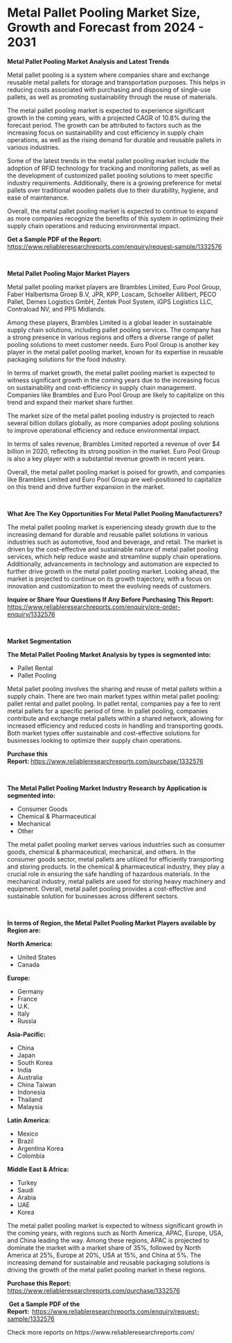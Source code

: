 <p><h1>Metal Pallet Pooling Market Size, Growth and Forecast from 2024 - 2031</h1></p><p><strong>Metal Pallet Pooling Market Analysis and Latest Trends</strong></p>
<p><p>Metal pallet pooling is a system where companies share and exchange reusable metal pallets for storage and transportation purposes. This helps in reducing costs associated with purchasing and disposing of single-use pallets, as well as promoting sustainability through the reuse of materials.</p><p>The metal pallet pooling market is expected to experience significant growth in the coming years, with a projected CAGR of 10.8% during the forecast period. The growth can be attributed to factors such as the increasing focus on sustainability and cost efficiency in supply chain operations, as well as the rising demand for durable and reusable pallets in various industries.</p><p>Some of the latest trends in the metal pallet pooling market include the adoption of RFID technology for tracking and monitoring pallets, as well as the development of customized pallet pooling solutions to meet specific industry requirements. Additionally, there is a growing preference for metal pallets over traditional wooden pallets due to their durability, hygiene, and ease of maintenance.</p><p>Overall, the metal pallet pooling market is expected to continue to expand as more companies recognize the benefits of this system in optimizing their supply chain operations and reducing environmental impact.</p></p>
<p><strong>Get a Sample PDF of the Report:&nbsp;</strong> <a href="https://www.reliableresearchreports.com/enquiry/request-sample/1332576">https://www.reliableresearchreports.com/enquiry/request-sample/1332576</a></p>
<p>&nbsp;</p>
<p><strong>Metal Pallet Pooling Major Market Players</strong></p>
<p><p>Metal pallet pooling market players are Brambles Limited, Euro Pool Group, Faber Halbertsma Groep B.V, JPR, KPP, Loscam, Schoeller Allibert, PECO Pallet, Demes Logistics GmbH, Zentek Pool System, iGPS Logistics LLC, Contraload NV, and PPS Midlands.</p><p>Among these players, Brambles Limited is a global leader in sustainable supply chain solutions, including pallet pooling services. The company has a strong presence in various regions and offers a diverse range of pallet pooling solutions to meet customer needs. Euro Pool Group is another key player in the metal pallet pooling market, known for its expertise in reusable packaging solutions for the food industry.</p><p>In terms of market growth, the metal pallet pooling market is expected to witness significant growth in the coming years due to the increasing focus on sustainability and cost-efficiency in supply chain management. Companies like Brambles and Euro Pool Group are likely to capitalize on this trend and expand their market share further.</p><p>The market size of the metal pallet pooling industry is projected to reach several billion dollars globally, as more companies adopt pooling solutions to improve operational efficiency and reduce environmental impact.</p><p>In terms of sales revenue, Brambles Limited reported a revenue of over $4 billion in 2020, reflecting its strong position in the market. Euro Pool Group is also a key player with a substantial revenue growth in recent years.</p><p>Overall, the metal pallet pooling market is poised for growth, and companies like Brambles Limited and Euro Pool Group are well-positioned to capitalize on this trend and drive further expansion in the market.</p></p>
<p>&nbsp;</p>
<p><strong>What Are The Key Opportunities For Metal Pallet Pooling Manufacturers?</strong></p>
<p><p>The metal pallet pooling market is experiencing steady growth due to the increasing demand for durable and reusable pallet solutions in various industries such as automotive, food and beverage, and retail. The market is driven by the cost-effective and sustainable nature of metal pallet pooling services, which help reduce waste and streamline supply chain operations. Additionally, advancements in technology and automation are expected to further drive growth in the metal pallet pooling market. Looking ahead, the market is projected to continue on its growth trajectory, with a focus on innovation and customization to meet the evolving needs of customers.</p></p>
<p><strong>Inquire or Share Your Questions If Any Before Purchasing This Report:</strong> <a href="https://www.reliableresearchreports.com/enquiry/pre-order-enquiry/1332576">https://www.reliableresearchreports.com/enquiry/pre-order-enquiry/1332576</a></p>
<p>&nbsp;</p>
<p><strong>Market Segmentation</strong></p>
<p><strong>The Metal Pallet Pooling Market Analysis by types is segmented into:</strong></p>
<p><ul><li>Pallet Rental</li><li>Pallet Pooling</li></ul></p>
<p><p>Metal pallet pooling involves the sharing and reuse of metal pallets within a supply chain. There are two main market types within metal pallet pooling: pallet rental and pallet pooling. In pallet rental, companies pay a fee to rent metal pallets for a specific period of time. In pallet pooling, companies contribute and exchange metal pallets within a shared network, allowing for increased efficiency and reduced costs in handling and transporting goods. Both market types offer sustainable and cost-effective solutions for businesses looking to optimize their supply chain operations.</p></p>
<p><strong>Purchase this Report:&nbsp;</strong><a href="https://www.reliableresearchreports.com/purchase/1332576">https://www.reliableresearchreports.com/purchase/1332576</a></p>
<p>&nbsp;</p>
<p><strong>The Metal Pallet Pooling Market Industry Research by Application is segmented into:</strong></p>
<p><ul><li>Consumer Goods</li><li>Chemical & Pharmaceutical</li><li>Mechanical</li><li>Other</li></ul></p>
<p><p>The metal pallet pooling market serves various industries such as consumer goods, chemical & pharmaceutical, mechanical, and others. In the consumer goods sector, metal pallets are utilized for efficiently transporting and storing products. In the chemical & pharmaceutical industry, they play a crucial role in ensuring the safe handling of hazardous materials. In the mechanical industry, metal pallets are used for storing heavy machinery and equipment. Overall, metal pallet pooling provides a cost-effective and sustainable solution for businesses across different sectors.</p></p>
<p>&nbsp;</p>
<p><strong>In terms of Region, the Metal Pallet Pooling Market Players available by Region are:</strong></p>
<p>
    <p> <strong> North America: </strong>
        <ul>
            <li>United States</li>
            <li>Canada</li>
        </ul>
        </p> 
    <p> <strong> Europe: </strong>
        <ul>
            <li>Germany</li>
            <li>France</li>
            <li>U.K.</li>
            <li>Italy</li>
            <li>Russia</li>
        </ul>
        </p> 
    <p> <strong> Asia-Pacific: </strong>
        <ul>
            <li>China</li>
            <li>Japan</li>
            <li>South Korea</li>
            <li>India</li>
            <li>Australia</li>
            <li>China Taiwan</li>
            <li>Indonesia</li>
            <li>Thailand</li>
            <li>Malaysia</li>
        </ul>
        </p> 
    <p> <strong> Latin America: </strong>
        <ul>
            <li>Mexico</li>
            <li>Brazil</li>
            <li>Argentina Korea</li>
            <li>Colombia</li>
        </ul>
        </p> 
    <p> <strong> Middle East & Africa: </strong>
        <ul>
            <li>Turkey</li>
            <li>Saudi</li>
            <li>Arabia</li>
            <li>UAE</li>
            <li>Korea</li>
        </ul>
    </p>
    </p>
<p><p>The metal pallet pooling market is expected to witness significant growth in the coming years, with regions such as North America, APAC, Europe, USA, and China leading the way. Among these regions, APAC is projected to dominate the market with a market share of 35%, followed by North America at 25%, Europe at 20%, USA at 15%, and China at 5%. The increasing demand for sustainable and reusable packaging solutions is driving the growth of the metal pallet pooling market in these regions.</p></p>
<p><strong>Purchase this Report: </strong><a href="https://www.reliableresearchreports.com/purchase/1332576">https://www.reliableresearchreports.com/purchase/1332576</a></p>
<p>&nbsp;<strong>Get a Sample PDF of the Report:&nbsp;&nbsp;</strong><a href="https://www.reliableresearchreports.com/enquiry/request-sample/1332576">https://www.reliableresearchreports.com/enquiry/request-sample/1332576</a></p>
<p><strong></strong></p>
<p>Check more reports on https://www.reliableresearchreports.com/</p>